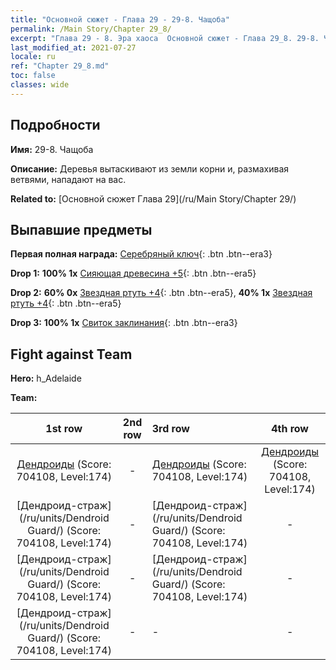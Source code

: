 ```yaml
---
title: "Основной сюжет - Глава 29 - 29-8. Чащоба"
permalink: /Main Story/Chapter 29_8/
excerpt: "Глава 29 - 8. Эра хаоса  Основной сюжет - Глава 29_8. 29-8. Чащоба"
last_modified_at: 2021-07-27
locale: ru
ref: "Chapter 29_8.md"
toc: false
classes: wide
---
```


## Подробности

 **Имя:** 29-8. Чащоба

 **Описание:** Деревья вытаскивают из земли корни и, размахивая ветвями, нападают на вас.

 **Related to:** [Основной сюжет Глава 29](/ru/Main Story/Chapter 29/)

## Выпавшие предметы

 **Первая полная награда:** [Серебряный ключ](/ItemsRU/con_693/){: .btn .btn--era3}

 **Drop 1:** **100% 1x** [Сияющая древесина +5](/ItemsRU/mat_97/){: .btn .btn--era5}

 **Drop 2:** **60% 0x** [Звездная ртуть +4](/ItemsRU/mat_91/){: .btn .btn--era5}, **40% 1x** [Звездная ртуть +4](/ItemsRU/mat_91/){: .btn .btn--era5}

 **Drop 3:** **100% 1x** [Свиток заклинания](/ItemsRU/con_694/){: .btn .btn--era3}


## Fight against Team
 **Hero:** h_Adelaide

 **Team:**


  | 1st row | 2nd row | 3rd row | 4th row |
  |:----:|:----:|:----|:----:|
  | [Дендроиды](/ru/units/Treant/) (Score: 704108, Level:174)  | - | [Дендроиды](/ru/units/Treant/) (Score: 704108, Level:174)  | [Дендроиды](/ru/units/Treant/) (Score: 704108, Level:174)  |
  | [Дендроид-страж](/ru/units/Dendroid Guard/) (Score: 704108, Level:174)  | - | [Дендроид-страж](/ru/units/Dendroid Guard/) (Score: 704108, Level:174)  | - |
  | [Дендроид-страж](/ru/units/Dendroid Guard/) (Score: 704108, Level:174)  | - | [Дендроид-страж](/ru/units/Dendroid Guard/) (Score: 704108, Level:174)  | - |
  | [Дендроид-страж](/ru/units/Dendroid Guard/) (Score: 704108, Level:174)  | - | - | - |


